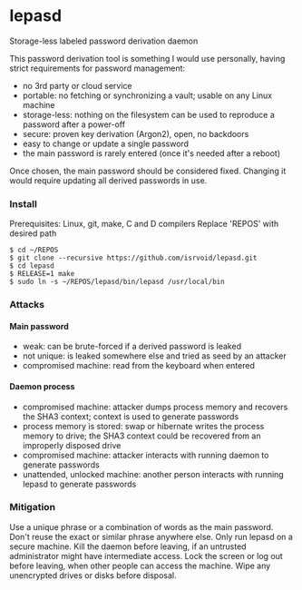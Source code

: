 # lepasd
Storage-less labeled password derivation daemon

This password derivation tool is something I would use personally, having strict requirements for password management:
- no 3rd party or cloud service
- portable: no fetching or synchronizing a vault; usable on any Linux machine
- storage-less: nothing on the filesystem can be used to reproduce a password after a power-off
- secure: proven key derivation (Argon2), open, no backdoors
- easy to change or update a single password
- the main password is rarely entered (once it's needed after a reboot)

Once chosen, the main password should be considered fixed. Changing it would require updating all derived passwords in use.

### Install
Prerequisites: Linux, git, make, C and D compilers
Replace 'REPOS' with desired path
```
$ cd ~/REPOS
$ git clone --recursive https://github.com/isrvoid/lepasd.git
$ cd lepasd
$ RELEASE=1 make
$ sudo ln -s ~/REPOS/lepasd/bin/lepasd /usr/local/bin
```

### Attacks
#### Main password
- weak: can be brute-forced if a derived password is leaked
- not unique: is leaked somewhere else and tried as seed by an attacker
- compromised machine: read from the keyboard when entered
#### Daemon process
- compromised machine: attacker dumps process memory and recovers the SHA3 context; context is used to generate passwords
- process memory is stored: swap or hibernate writes the process memory to drive; the SHA3 context could be recovered from an improperly disposed drive
- compromised machine: attacker interacts with running daemon to generate passwords
- unattended, unlocked machine: another person interacts with running lepasd to generate passwords

### Mitigation
Use a unique phrase or a combination of words as the main password. Don't reuse the exact or similar phrase anywhere else. Only run lepasd on a secure machine. Kill the daemon before leaving, if an untrusted administrator might have intermediate access. Lock the screen or log out before leaving, when other people can access the machine. Wipe any unencrypted drives or disks before disposal.
